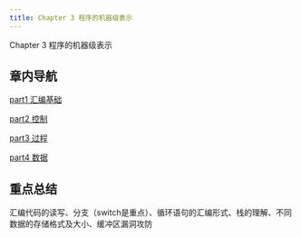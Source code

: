 ```yaml
---
title: Chapter 3 程序的机器级表示
---
```


Chapter 3 程序的机器级表示

## 章内导航

[part1 汇编基础](/note/ch3/assembly-basic.html)

[part2 控制](/note/ch3/control.html)

[part3 过程](/note/ch3/procedures.html)

[part4 数据](/note/ch3/data.html)

## 重点总结

汇编代码的读写、分支（switch是重点）、循环语句的汇编形式、栈的理解、不同数据的存储格式及大小、缓冲区漏洞攻防
